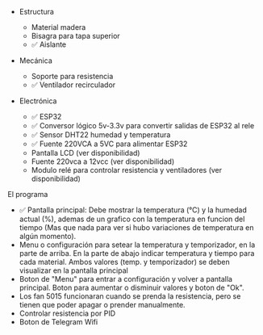 - Estructura
	- Material madera
	- Bisagra para tapa superior
  	- ✅ Aislante

- Mecánica
	- Soporte para resistencia
	- ✅ Ventilador recirculador

- Electrónica
	- ✅ ESP32
	- ✅ Conversor lógico 5v-3.3v para convertir salidas de ESP32 al rele
	- ✅ Sensor DHT22 humedad y temperatura
	- ✅ Fuente 220VCA a 5VC para alimentar ESP32
	- Pantalla LCD (ver disponibilidad)
	- Fuente 220vca a 12vcc (ver disponibilidad)
	- Modulo relé para controlar resistencia y ventiladores (ver disponibilidad)

El programa
- ✅ Pantalla principal: Debe mostrar la temperatura (°C) y la humedad actual (%), ademas de un grafico con la temperatura  en funcion del tiempo (Mas que nada para ver si hubo variaciones de temperatura en algún momento).
- Menu o configuración para setear la temperatura y temporizador, en la parte de arriba. En la parte de abajo indicar temperatura y tiempo para cada material. Ambos valores (temp. y temporizador) se deben visualizar en la pantalla principal
- Boton de "Menu" para entrar a configuración y volver a pantalla principal. Boton para aumentar o disminuir valores y boton de "Ok".
- Los fan 5015 funcionaran cuando se prenda la resistencia, pero se tienen que poder apagar o prender manualmente.
- Controlar resistencia por PID
- Boton de Telegram Wifi 